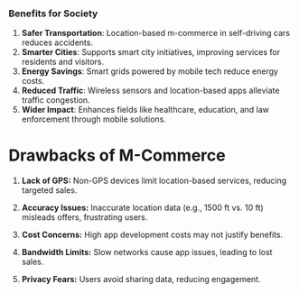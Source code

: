 ### Benefits for Society
1. **Safer Transportation**: Location-based m-commerce in self-driving cars reduces accidents.
2. **Smarter Cities**: Supports smart city initiatives, improving services for residents and visitors.
3. **Energy Savings**: Smart grids powered by mobile tech reduce energy costs.
4. **Reduced Traffic**: Wireless sensors and location-based apps alleviate traffic congestion.
5. **Wider Impact**: Enhances fields like healthcare, education, and law enforcement through mobile solutions.

# Drawbacks of M-Commerce

1. **Lack of GPS:** Non-GPS devices limit location-based services, reducing targeted sales.

2. **Accuracy Issues:** Inaccurate location data (e.g., 1500 ft vs. 10 ft) misleads offers, frustrating users.

3. **Cost Concerns:** High app development costs may not justify benefits.

4. **Bandwidth Limits:** Slow networks cause app issues, leading to lost sales.

5. **Privacy Fears:** Users avoid sharing data, reducing engagement.